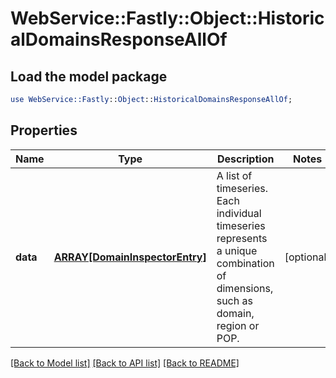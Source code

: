 # WebService::Fastly::Object::HistoricalDomainsResponseAllOf

## Load the model package
```perl
use WebService::Fastly::Object::HistoricalDomainsResponseAllOf;
```

## Properties
Name | Type | Description | Notes
------------ | ------------- | ------------- | -------------
**data** | [**ARRAY[DomainInspectorEntry]**](DomainInspectorEntry.md) | A list of timeseries. Each individual timeseries represents a unique combination of dimensions, such as domain, region or POP. | [optional] 

[[Back to Model list]](../README.md#documentation-for-models) [[Back to API list]](../README.md#documentation-for-api-endpoints) [[Back to README]](../README.md)



